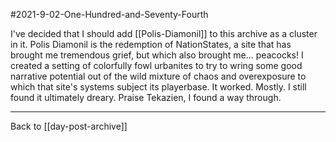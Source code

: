 #2021-9-02-One-Hundred-and-Seventy-Fourth

I've decided that I should add [[Polis-Diamonil]] to this archive as a cluster in it.  Polis Diamonil is the redemption of NationStates, a site that has brought me tremendous grief, but which also brought me... peacocks!  I created a setting of colorfully fowl urbanites to try to wring some good narrative potential out of the wild mixture of chaos and overexposure to which that site's systems subject its playerbase.  It worked.  Mostly.  I still found it ultimately dreary.  Praise Tekazien, I found a way through.

---
Back to [[day-post-archive]]